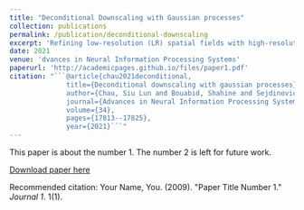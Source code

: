 ```yaml
---
title: "Deconditional Downscaling with Gaussian processes"
collection: publications
permalink: /publication/deconditional-downscaling
excerpt: 'Refining low-resolution (LR) spatial fields with high-resolution (HR) information, often known as statistical downscaling, is challenging as the diversity of spatial datasets often prevents direct matching of observations. Yet, when LR samples are modeled as aggregate conditional means of HR samples with respect to a mediating variable that is globally observed, the recovery of the underlying fine-grained field can be framed as taking an" inverse" of the conditional expectation, namely a deconditioning problem. In this work, we propose a Bayesian formulation of deconditioning which naturally recovers the initial reproducing kernel Hilbert space formulation from Hsu and Ramos (2019). We extend deconditioning to a downscaling setup and devise efficient conditional mean embedding estimator for multiresolution data. By treating conditional expectations as inter-domain features of the underlying field, a posterior for the latent field can be established as a solution to the deconditioning problem. Furthermore, we show that this solution can be viewed as a two-staged vector-valued kernel ridge regressor and show that it has a minimax optimal convergence rate under mild assumptions. Lastly, we demonstrate its proficiency in a synthetic and a real-world atmospheric field downscaling problem, showing substantial improvements over existing methods.'
date: 2021
venue: 'dvances in Neural Information Processing Systems'
paperurl: 'http://academicpages.github.io/files/paper1.pdf'
citation: "```@article{chau2021deconditional,
              title={Deconditional downscaling with gaussian processes},
              author={Chau, Siu Lun and Bouabid, Shahine and Sejdinovic, Dino},
              journal={Advances in Neural Information Processing Systems},
              volume={34},
              pages={17813--17825},
              year={2021}```"
---
```

This paper is about the number 1. The number 2 is left for future work.

[Download paper here](http://academicpages.github.io/files/paper1.pdf)

Recommended citation: Your Name, You. (2009). "Paper Title Number 1." <i>Journal 1</i>. 1(1).
